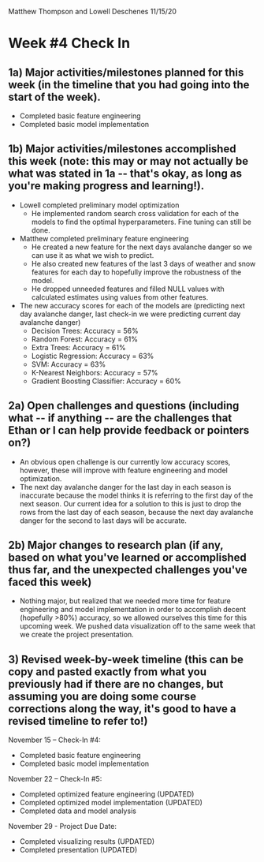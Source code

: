 Matthew Thompson and Lowell Deschenes
11/15/20

# Week #4 Check In

## 1a)  Major activities/milestones planned for this week (in the timeline that you had going into the start of the week).

* Completed basic feature engineering
* Completed basic model implementation


## 1b)  Major activities/milestones accomplished this week (note: this may or may not actually be what was stated in 1a -- that's okay, as long as you're making progress and learning!).

* Lowell completed preliminary model optimization
  * He implemented random search cross validation for each of the models to find the optimal hyperparameters. Fine tuning can still be done.
* Matthew completed preliminary feature engineering
  * He created a new feature for the next days avalanche danger so we can use it as what we wish to predict.
  * He also created new features of the last 3 days of weather and snow features for each day to hopefully improve the robustness of the model.
  * He dropped unneeded features and filled NULL values with calculated estimates using values from other features.
* The new accuracy scores for each of the models are (predicting next day avalanche danger, last check-in we were predicting current day avalanche danger)
  * Decision Trees: Accuracy = 56%
  * Random Forest: Accuracy = 61%
  * Extra Trees: Accuracy = 61%
  * Logistic Regression: Accuracy = 63%
  * SVM: Accuracy = 63%
  * K-Nearest Neighbors: Accuracy = 57%
  * Gradient Boosting Classifier: Accuracy = 60%


## 2a)  Open challenges and questions (including what -- if anything -- are the challenges that Ethan or I can help provide feedback or pointers on?)

* An obvious open challenge is our currently low accuracy scores, however, these will improve with feature engineering and model optimization.
* The next day avalanche danger for the last day in each season is inaccurate because the model thinks it is referring to the first day of the next season. Our current idea for a solution to this is just to drop the rows from the last day of each season, because the next day avalanche danger for the second to last days will be accurate.


## 2b)  Major changes to research plan (if any, based on what you've learned or accomplished thus far, and the unexpected challenges you've faced this week)

* Nothing major, but realized that we needed more time for feature engineering and model implementation in order to accomplish decent (hopefully >80%) accuracy, so we allowed ourselves this time for this upcoming week. We pushed data visualization off to the same week that we create the project presentation.


## 3) Revised week-by-week timeline (this can be copy and pasted exactly from what you previously had if there are no changes, but assuming you are doing some course corrections along the way, it's good to have a revised timeline to refer to!)

November 15 – Check-In #4:
* Completed basic feature engineering
* Completed basic model implementation

November 22 – Check-In #5:
* Completed optimized feature engineering (UPDATED)
* Completed optimized model implementation (UPDATED)
* Completed data and model analysis

November 29 - Project Due Date:
* Completed visualizing results (UPDATED)
* Completed presentation (UPDATED)
